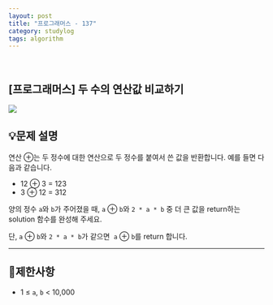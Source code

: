 ```yaml
---
layout: post
title: "프로그래머스 - 137"
category: studylog
tags: algorithm
---
```


<br>

## [프로그래머스] 두 수의 연산값 비교하기


![](https://velog.velcdn.com/images/dlsdud9098/post/e1464da6-734f-4172-a5d3-8df73b71a328/image.png)


## 💡문제 설명






연산 ⊕는 두 정수에 대한 연산으로 두 정수를 붙여서 쓴 값을 반환합니다. 예를 들면 다음과 같습니다.






- 12 ⊕ 3 = 123
- 3 ⊕ 12 = 312






양의 정수 `a`와 `b`가 주어졌을 때, `a` ⊕ `b`와 `2 * a * b` 중 더 큰 값을 return하는 solution 함수를 완성해 주세요.








단, `a` ⊕ `b`와 `2 * a * b`가 같으면  `a` ⊕ `b`를 return 합니다.






---
## 🚫제한사항




- 1 ≤ `a`, `b` &lt; 10,000


